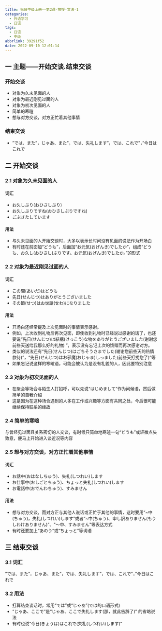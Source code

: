 ```yaml
---
title: 标日中级上册——第2课-挨拶-文法-1
categories:
  - 外语学习
  - 日语
tags:
  - 日语
  - 中级
abbrlink: 39291f52
date: 2022-09-10 12:01:14
---
```

## 一 主题——开始交谈.结束交谈

### 开始交谈

* 对象为久未见面的人
* 对象为最近刚见过面的人
* 对象为初次见面的人
* 简单的寒暄
* 想与对方交谈，对方正忙着其他事情

### 结束交谈

* ”では、また”，じゃあ、また"，では、失礼します”，では、これで"，”今日はこれで

<!--more-->

## 二 开始交谈

### 2.1 对象为久未见面的人

#### 词汇

* お久しぶり(おひさしぶり)
* お久しぶりですね(おひさしぶりですね)
* ごぶさたしています

#### 用法

* 与久未见面的人开始交谈时，大多以表示长时间没有见面的说法作为开场白
* 有时还在前面加“どうも”，后面加“お元気(おげんき)でしたか”，组成“どうも、お久し(おひさし)ぶりです。お元気(おげんき)でしたか。”的形式

### 2.2 对象为最近刚见过面的人

#### 词汇

* この間(あいだ)はどうも
* 先日(せんじつ)はありがとうございました
* その節(せつ)はお世話(せわ)になりました

#### 用法

* 开场白还经常提及上次见面时的事情表示感谢。
* 例如，上次收到礼物后再次见面，即使收到礼物时已经说过感谢的话了，也还要说“先日(せんじつ)は結構(けっこう)な物をありがとうございました(谢谢您前些天送给我那么好的礼物) ”，表示没有忘记上次的馈赠而再次感谢对方。
* 类似的说法还有“先日(せんじつ)はごちそうさまでした(谢谢您前些天的热情款待)”，“先日(せんじつ)はお邪魔(おじゃま)しっました(前些天打扰您了)”等
* 如果忘记说这样的寒暄语，可能会被认为是没有礼貌的人，因此要特别注意

### 2.3 对象为初次见面的人

* 在聚会等场合与陌生人打招呼，可以先说“はじめまして”作为问候语，然后做简单的自我介绍
* 这是因为在这种场合遇到的人多在工作或兴趣等方面有共同之处，今后很可能继续保持联系的缘故

### 2.4 简单的寒暄

与曾经见过面且关系密切的人交谈，有时候只简单地寒暄一句“どうも”或轻微点头致意，便马上开始进入谈近况等内容

### 2.5 想与对方交谈，对方正忙着其他事情

#### 词汇

* お話中(おはなしちゅう)、失礼(しつれい)します
* お仕事中(おしごとちゅう)、ちょっと失礼(しつれい)します
* お電話中(おでんわちゅう)、すみません

#### 用法

* 想与对方交谈，而对方正与其他人说话或正忙于其他的事情，这时要用“~中(ちゅう)，失礼(しつれい)します”或者“~中(ちゅう)、申し訳ありません(もうしわけありません)”、"～中、すみません"等表达方式
* 有时还要加上“あのう”或“ちょっと”等词语

## 三 结束交谈

### 3.1 词汇

”では、また”，じゃあ、また"，では、失礼します”，では、これで"，”今日はこれで

### 3.2 用法

* 打算结束谈话时，常用“では”或“じゃあ”(では的口语形式)
* “じゃあ、ここで”是“じゃあ、ここで失礼します(那，就此告辞了)” 的省略说法
* 有时也说“今日(きょうは)はこれで(失礼(しつれい)します)”